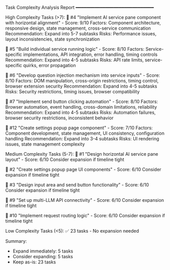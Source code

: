 Task Complexity Analysis Report
━━━━━━━━━━━━━━━━━━━━━━━━━━━━━

High Complexity Tasks (>7):
📍 #4 "Implement AI service pane component with horizontal alignment" - Score: 9/10
   Factors: Component architecture, responsive design, state management, cross-service communication
   Recommendation: Expand into 5-7 subtasks
   Risks: Performance issues, layout inconsistencies, state synchronization

📍 #5 "Build individual service running logic" - Score: 8/10
   Factors: Service-specific implementations, API integration, error handling, timing controls
   Recommendation: Expand into 4-5 subtasks
   Risks: API rate limits, service-specific quirks, error propagation

📍 #6 "Develop question injection mechanism into service inputs" - Score: 8/10
   Factors: DOM manipulation, cross-origin restrictions, timing control, browser extension security
   Recommendation: Expand into 4-5 subtasks
   Risks: Security restrictions, timing issues, browser compatibility

📍 #7 "Implement send button clicking automation" - Score: 8/10
   Factors: Browser automation, event handling, cross-domain limitations, reliability
   Recommendation: Expand into 4-5 subtasks
   Risks: Automation failures, browser security restrictions, inconsistent behavior

📍 #12 "Create settings popup page component" - Score: 7/10
   Factors: Component development, state management, UI consistency, configuration handling
   Recommendation: Expand into 3-4 subtasks
   Risks: UI rendering issues, state management complexity

Medium Complexity Tasks (5-7):
📍 #1 "Design horizontal AI service pane layout" - Score: 6/10
   Consider expansion if timeline tight

📍 #2 "Create settings popup page UI components" - Score: 6/10
   Consider expansion if timeline tight

📍 #3 "Design input area and send button functionality" - Score: 6/10
   Consider expansion if timeline tight

📍 #9 "Set up multi-LLM API connectivity" - Score: 6/10
   Consider expansion if timeline tight

📍 #10 "Implement request routing logic" - Score: 6/10
   Consider expansion if timeline tight

Low Complexity Tasks (<5):
✅ 23 tasks - No expansion needed

Summary:
- Expand immediately: 5 tasks
- Consider expanding: 5 tasks
- Keep as-is: 23 tasks
